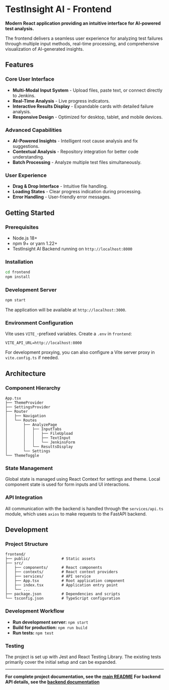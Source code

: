# TestInsight AI - Frontend

**Modern React application providing an intuitive interface for AI-powered test analysis.**

The frontend delivers a seamless user experience for analyzing test failures through multiple input methods, real-time processing, and comprehensive visualization of AI-generated insights.

## Features

### Core User Interface
- **Multi-Modal Input System** - Upload files, paste text, or connect directly to Jenkins.
- **Real-Time Analysis** - Live progress indicators.
- **Interactive Results Display** - Expandable cards with detailed failure analysis.
- **Responsive Design** - Optimized for desktop, tablet, and mobile devices.

### Advanced Capabilities
- **AI-Powered Insights** - Intelligent root cause analysis and fix suggestions.
- **Contextual Analysis** - Repository integration for better code understanding.
- **Batch Processing** - Analyze multiple test files simultaneously.

### User Experience
- **Drag & Drop Interface** - Intuitive file handling.
- **Loading States** - Clear progress indication during processing.
- **Error Handling** - User-friendly error messages.

## Getting Started

### Prerequisites

- Node.js 18+
- npm 9+ or yarn 1.22+
- TestInsight AI Backend running on `http://localhost:8000`

### Installation

```bash
cd frontend
npm install
```

### Development Server

```bash
npm start
```
The application will be available at `http://localhost:3000`.

### Environment Configuration

Vite uses `VITE_`-prefixed variables. Create a `.env` in `frontend`:

```env
VITE_API_URL=http://localhost:8000
```

For development proxying, you can also configure a Vite server proxy in `vite.config.ts` if needed.

## Architecture

### Component Hierarchy

```
App.tsx
├── ThemeProvider
├── SettingsProvider
├── Router
│   ├── Navigation
│   └── Routes
│       ├── AnalyzePage
│       │   ├── InputTabs
│       │   │   ├── FileUpload
│       │   │   ├── TextInput
│       │   │   └── JenkinsForm
│       │   └── ResultsDisplay
│       └── Settings
└── ThemeToggle
```

### State Management

Global state is managed using React Context for settings and theme. Local component state is used for form inputs and UI interactions.

### API Integration

All communication with the backend is handled through the `services/api.ts` module, which uses `axios` to make requests to the FastAPI backend.

## Development

### Project Structure

```
frontend/
├── public/              # Static assets
├── src/
│   ├── components/      # React components
│   ├── contexts/        # React context providers
│   ├── services/        # API service
│   ├── App.tsx          # Root application component
│   ├── index.tsx        # Application entry point
│   └── ...
├── package.json         # Dependencies and scripts
└── tsconfig.json        # TypeScript configuration
```

### Development Workflow

- **Run development server:** `npm start`
- **Build for production:** `npm run build`
- **Run tests:** `npm test`

### Testing

The project is set up with Jest and React Testing Library. The existing tests primarily cover the initial setup and can be expanded.

---

**For complete project documentation, see the [main README](../README.md)**
**For backend API details, see the [backend documentation](../backend/README.md)**
